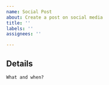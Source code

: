 ```yaml
---
name: Social Post
about: Create a post on social media
title: ''
labels: ''
assignees: ''

---
```


## Details

`What and when?`

